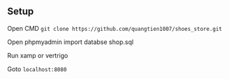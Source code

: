 ## Setup
Open CMD
``` git clone https://github.com/quangtien1007/shoes_store.git ```

Open phpmyadmin import databse shop.sql

Run xamp or vertrigo 

Goto  `localhost:8080`
